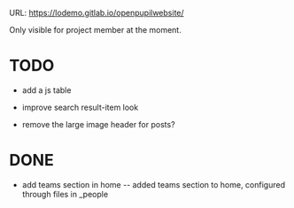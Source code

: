 
URL: https://lodemo.gitlab.io/openpupilwebsite/


Only visible for project member at the moment.

# TODO

- add a js table

- improve search result-item look

- remove the large image header for posts?



# DONE

- add teams section in home
-- added teams section to home, configured through files in _people
